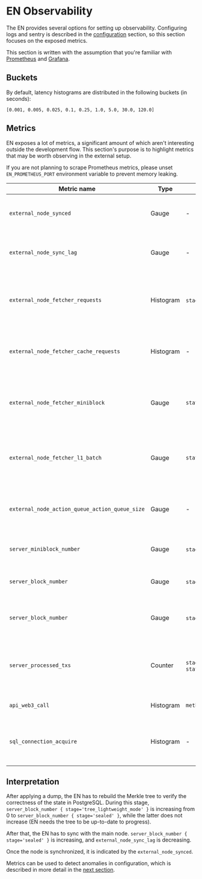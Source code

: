 # EN Observability

The EN provides several options for setting up observability. Configuring logs and sentry is described in the
[configuration](./02_configuration.md) section, so this section focuses on the exposed metrics.

This section is written with the assumption that you're familiar with
[Prometheus](https://prometheus.io/docs/introduction/overview/) and [Grafana](https://grafana.com/docs/).

## Buckets

By default, latency histograms are distributed in the following buckets (in seconds):

```
[0.001, 0.005, 0.025, 0.1, 0.25, 1.0, 5.0, 30.0, 120.0]
```

## Metrics

EN exposes a lot of metrics, a significant amount of which aren't interesting outside the development flow. This
section's purpose is to highlight metrics that may be worth observing in the external setup.

If you are not planning to scrape Prometheus metrics, please unset `EN_PROMETHEUS_PORT` environment variable to prevent
memory leaking.

| Metric name                                    | Type      | Labels                                | Description                                                        |
| ---------------------------------------------- | --------- | ------------------------------------- | ------------------------------------------------------------------ |
| `external_node_synced`                         | Gauge     | -                                     | 1 if synced, 0 otherwise. Matches `eth_call` behavior              |
| `external_node_sync_lag`                       | Gauge     | -                                     | How many blocks behind the main node the EN is                     |
| `external_node_fetcher_requests`               | Histogram | `stage`, `actor`                      | Duration of requests performed by the different fetcher components |
| `external_node_fetcher_cache_requests`         | Histogram | -                                     | Duration of requests performed by the fetcher cache layer          |
| `external_node_fetcher_miniblock`              | Gauge     | `status`                              | The number of the last L2 block update fetched from the main node  |
| `external_node_fetcher_l1_batch`               | Gauge     | `status`                              | The number of the last batch update fetched from the main node     |
| `external_node_action_queue_action_queue_size` | Gauge     | -                                     | Amount of fetched items waiting to be processed                    |
| `server_miniblock_number`                      | Gauge     | `stage`=`sealed`                      | Last locally applied L2 block number                               |
| `server_block_number`                          | Gauge     | `stage`=`sealed`                      | Last locally applied L1 batch number                               |
| `server_block_number`                          | Gauge     | `stage`=`tree_lightweight_mode`       | Last L1 batch number processed by the tree                         |
| `server_processed_txs`                         | Counter   | `stage`=`mempool_added, state_keeper` | Can be used to show incoming and processing TPS values             |
| `api_web3_call`                                | Histogram | `method`                              | Duration of Web3 API calls                                         |
| `sql_connection_acquire`                       | Histogram | -                                     | Time to get an SQL connection from the connection pool             |

## Interpretation

After applying a dump, the EN has to rebuild the Merkle tree to verify the correctness of the state in PostgreSQL.
During this stage, `server_block_number { stage='tree_lightweight_mode' }` is increasing from 0 to
`server_block_number { stage='sealed' }`, while the latter does not increase (EN needs the tree to be up-to-date to
progress).

After that, the EN has to sync with the main node. `server_block_number { stage='sealed' }` is increasing, and
`external_node_sync_lag` is decreasing.

Once the node is synchronized, it is indicated by the `external_node_synced`.

Metrics can be used to detect anomalies in configuration, which is described in more detail in the
[next section](./05_troubleshooting.md).
